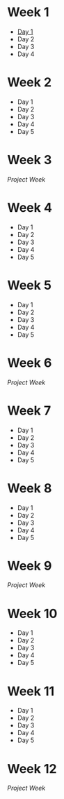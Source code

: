 # Week 1
- [Day 1](https://gist.github.com/DavidBindloss/ffc908714cab9c352dd828fd3d8365aa)
- Day 2
- Day 3
- Day 4
# Week 2
- Day 1
- Day 2
- Day 3
- Day 4
- Day 5
# Week 3
_Project Week_
# Week 4
- Day 1
- Day 2
- Day 3
- Day 4
- Day 5
# Week 5
- Day 1
- Day 2
- Day 3
- Day 4
- Day 5
# Week 6
_Project Week_
# Week 7
- Day 1
- Day 2
- Day 3
- Day 4
- Day 5
# Week 8
- Day 1
- Day 2
- Day 3
- Day 4
- Day 5
# Week 9
_Project Week_
# Week 10
- Day 1
- Day 2
- Day 3
- Day 4
- Day 5
# Week 11
- Day 1
- Day 2
- Day 3
- Day 4
- Day 5
# Week 12
_Project Week_
